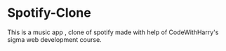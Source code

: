 # Spotify-Clone

This is a music app , clone of spotify made with help of CodeWithHarry's sigma web development course.
